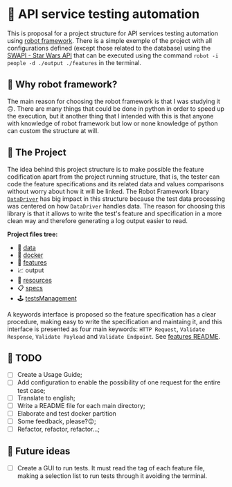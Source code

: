 # 🧪 API service testing automation
This is proposal for a project structure for API services testing automation using [robot framework](https://robotframework.org/). There is a simple exemple of the project with all configurations defined (except those related to the database) using the [SWAPI - Star Wars API](https://swapi.dev/) that can be executed using the command `robot -i people -d ./output ./features` in the terminal.

## 🤖 Why robot framework?
The main reason for choosing the robot framework is that I was studying it 🙃. There are many things that could be done in python in order to speed up the execution, but it another thing that I intended with this is that anyone with knowledge of robot framework but low or none knowledge of python can custom the structure at will.

## 🧰 The Project
The idea behind this project structure is to make possible the feature codification apart from the project running structure, that is, the tester can code the feature specifications and its related data and values comparisons without worry about how it will be linked.
The Robot Framework library [`DataDriver`](https://github.com/Snooz82/robotframework-datadriver) has big impact in this structure because the test data processing was centered on how `DataDriver` handles data. The reason for choosing this library is that it allows to write the test's feature and specification in a more clean way and therefore generating a log output easier to read.

**Project files tree:**
* 💾 [data](./data/README.md)
* 🐳 [docker](./docker/README.md)
* 🧪 [features](./features/README.md)
* 📈 output
* 💼 [resources](./resources/README.md)
* 📋 [specs](./specs/README.md)
* 🕹️ [testsManagement](./testsManagement/README.md)


A keywords interface is proposed so the feature specification has a clear procedure, making easy to write the specification and maintaing it, and this interface is presented as four main keywords: `HTTP Request`, `Validate Response`, `Validate Payload` and `Validate Endpoint`. See [features README](./features/README.md).

## 🚧 TODO
- [ ] Create a Usage Guide;
- [ ] Add configuration to enable the possibility of one request for the entire test case;
- [ ] Translate to english;
- [ ] Write a README file for each main directory;
- [ ] Elaborate and test docker partition
- [ ] Some feedback, please?🙃;
- [ ] Refactor, refactor, refactor...;

## 🤔 Future ideas
- [ ] Create a GUI to run tests. It must read the tag of each feature file, making a selection list to run tests through it avoiding the terminal.
